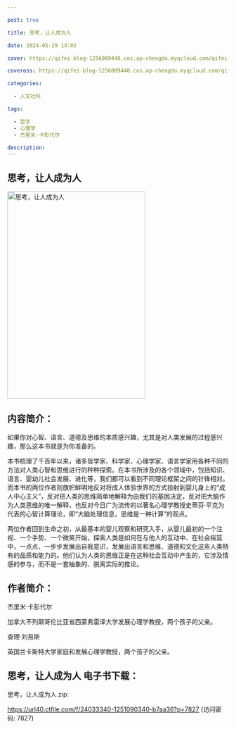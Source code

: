 ```yaml
---

post: true

title: 思考，让人成为人

date: 2024-05-29 14:02

cover: https://qifei-blog-1256009448.cos.ap-chengdu.myqcloud.com/qifei-blog/659bd1b1871b83018ac1c4b8.jpg

coveross: https://qifei-blog-1256009448.cos.ap-chengdu.myqcloud.com/qifei-blog/659bd1b1871b83018ac1c4b8.jpg

categories:

  - 人文社科

tags:

  - 哲学
  - 心理学
  - 杰里米·卡彭代尔

description:
---
```


## 思考，让人成为人
<img alt="思考，让人成为人 " class="aligncenter loaded" data-was-processed="true" decoding="async" fetchpriority="high" height="471" src="https://qifei-blog-1256009448.cos.ap-chengdu.myqcloud.com/qifei-blog/659bd1b1871b83018ac1c4b8.jpg " style="cursor: zoom-in;" width="314"/>

## 内容简介：

如果你对心智、语言、道德及思维的本质感兴趣，尤其是对人类发展的过程感兴趣，那么这本书就是为你准备的。

本书梳理了千百年以来，诸多哲学家、科学家、心理学家、语言学家用各种不同的方法对人类心智和思维进行的种种探索。在本书所涉及的各个领域中，包括知识、语言、婴幼儿社会发展、进化等，我们都可以看到不同理论框架之间的针锋相对。而本书的两位作者则旗帜鲜明地反对将成人体验世界的方式投射到婴儿身上的“成人中心主义”，反对把人类的思维简单地解释为由我们的基因决定，反对把大脑作为人类思维的唯一解释，也反对今日广为流传的以著名心理学教授史蒂芬·平克为代表的心智计算理论，即“大脑处理信息，思维是一种计算”的观点。

两位作者回到生命之初，从最基本的婴儿观察和研究入手，从婴儿最初的一个注视、一个手势、一个微笑开始，探索人类是如何在与他人的互动中、在社会摇篮中，一点点、一步步发展出自我意识，发展出语言和思维、道德和文化这些人类特有的品质和能力的。他们认为人类的思维正是在这种社会互动中产生的，它涉及情感的参与，而不是一套抽象的、脱离实际的推论。

## 作者简介：

杰里米·卡彭代尔

加拿大不列颠哥伦比亚省西蒙弗雷泽大学发展心理学教授，两个孩子的父亲。

查理·刘易斯

英国兰卡斯特大学家庭和发展心理学教授，两个孩子的父亲。

## 思考，让人成为人 电子书下载：

思考，让人成为人.zip: 

https://url40.ctfile.com/f/24033340-1251090340-b7aa36?p=7827 (访问密码: 7827)
